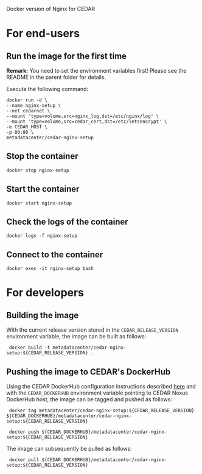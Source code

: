 Docker version of Nginx for CEDAR 

# For end-users

## Run the image for the first time

**Remark:** You need to set the environment variables first! Please see the README in the parent folder for details.

Execute the following command:

````
docker run -d \
--name nginx-setup \
--net cedarnet \
--mount 'type=volume,src=nginx_log,dst=/etc/nginx/log' \
--mount 'type=volume,src=cedar_cert,dst=/etc/letsencrypt' \
-e CEDAR_HOST \
-p 80:80 \
metadatacenter/cedar-nginx-setup
````

## Stop the container

    docker stop nginx-setup

## Start the container

    docker start nginx-setup

## Check the logs of the container

    docker logs -f nginx-setup

## Connect to the container

    docker exec -it nginx-setup bash

# For developers

## Building the image

With the current release version stored in the `CEDAR_RELEASE_VERSION` environment variable, the image can be built as follows:

     docker build -t metadatacenter/cedar-nginx-setup:${CEDAR_RELEASE_VERSION} .

## Pushing the image to CEDAR's DockerHub

Using the CEDAR DockerHub configuration instructions described [here](https://github.com/metadatacenter/cedar-conf/wiki/Configuring-Docker-to-use-the-CEDAR-Nexus-DockerHub) and with the `CEDAR_DOCKERHUB` environment variable pointing to CEDAR Nexus DockerHub host, the image can be tagged and pushed as follows:

     docker tag metadatacenter/cedar-nginx-setup:${CEDAR_RELEASE_VERSION} ${CEDAR_DOCKERHUB}/metadatacenter/cedar-nginx-setup:${CEDAR_RELEASE_VERSION}

     docker push ${CEDAR_DOCKERHUB}/metadatacenter/cedar-nginx-setup:${CEDAR_RELEASE_VERSION}

The image can subsequently be pulled as follows:

     docker pull ${CEDAR_DOCKERHUB}/metadatacenter/cedar-nginx-setup:${CEDAR_RELEASE_VERSION}
